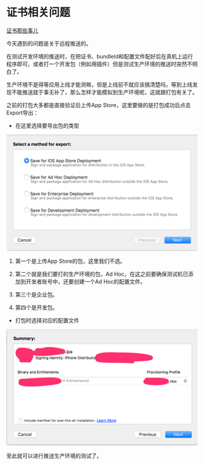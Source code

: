 # 证书相关问题

[证书那些事儿](http://www.jianshu.com/p/6a6f4a574328)

今天遇到的问题是关于远程推送的。

在测试开发环境的推送时，在把证书、bundleId和配置文件配好后在真机上运行程序即可，或者打一个开发包（例如用插件）但是测试生产环境的推送时突然不明白了。

生产环境不是得等应用上线才能测嘛，但是上线前不就应该搞清楚吗，等到上线发现不能推送就于事无补了，那么怎样才能模拟到生产环境呢，这就跟打包有关了。

之前的打包大多都是直接验证后上传App Store，这里要做的是打包成功后点击Export导出：

* 在这里选择要导出包的类型

![在这里选择要导出包的类型](media/%E5%B1%8F%E5%B9%95%E5%BF%AB%E7%85%A7%202016-08-31%20%E4%B8%8B%E5%8D%884.07.23.png)

1. 第一个是上传App Store的包，这里我们不选。

2. 第二个就是我们要打的生产环境的包，Ad Hoc，在这之前要确保测试机已添加到开发者账号中，还要创建一个Ad Hoc的配置文件。

3. 第三个是企业包。

4. 第四个是开发包。

* 打包时选择对应的配置文件

![打包时选择对应的配置文件](media/%E5%B1%8F%E5%B9%95%E5%BF%AB%E7%85%A7%202016-08-31%20%E4%B8%8B%E5%8D%885.17.49.png)

至此就可以进行推送生产环境的测试了。

